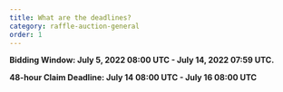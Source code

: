 ```yaml
---
title: What are the deadlines?
category: raffle-auction-general
order: 1
---
```

**Bidding Window: July 5, 2022 08:00 UTC - July 14, 2022 07:59 UTC.**

**48-hour Claim Deadline: July 14 08:00 UTC - July 16 08:00 UTC**